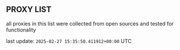 ## PROXY LIST

all proxies in this list were collected from open sources and tested for functionality

last update: `2025-02-27 15:35:50.411912+00:00` UTC